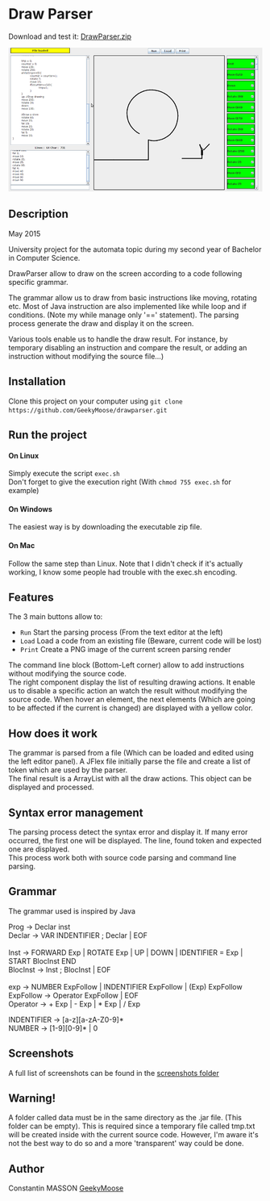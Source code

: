 # Draw Parser
Download and test it: [DrawParser.zip](https://github.com/GeekyMoose/drawparser/releases/download/v1/DrawParser.zip)

![img](https://github.com/GeekyMoose/drawparser/blob/master/documents/screenshots/welcome.png)


<!-- ********************************************************************** -->
## Description
May 2015

University project for the automata topic during my second year of Bachelor in Computer Science.

DrawParser allow to draw on the screen according to a code following specific grammar.

The grammar allow us to draw from basic instructions like moving, rotating etc. Most of Java instruction are also implemented like while loop and if conditions. (Note my while manage only '==' statement). The parsing process generate the draw and display it on the screen.

Various tools enable us to handle the draw result. For instance, by temporary disabling an instruction and compare the result, or adding an instruction without modifying the source file...)


<!-- ********************************************************************** -->
## Installation
Clone this project on your computer using `git clone https://github.com/GeekyMoose/drawparser.git`


<!-- ********************************************************************** -->
## Run the project
#### On Linux
Simply execute the script `exec.sh`
<br/>
Don't forget to give the execution right (With `chmod 755 exec.sh` for example)

#### On Windows
The easiest way is by downloading the executable zip file.

#### On Mac
Follow the same step than Linux. Note that I didn't check if it's actually working, I know some people had trouble with the exec.sh encoding.


<!-- ********************************************************************** -->
## Features
The 3 main buttons allow to:

* `Run` Start the parsing process (From the text editor at the left)
* `Load` Load a code from an existing file (Beware, current code will be lost)
* `Print` Create a PNG image of the current screen parsing render

The command line block (Bottom-Left corner) allow to add instructions without modifying the source code.
<br/>
The right component display the list of resulting drawing actions. It enable us to disable a specific action an watch the result without modifying the source code. When hover an element, the next elements (Which are going to be affected if the current is changed) are displayed with a yellow color.

<!-- ********************************************************************** -->
## How does it work
The grammar is parsed from a file (Which can be loaded and edited using the left editor panel). A JFlex file initially parse the file and create a list of token which are used by the parser.
<br/>
The final result is a ArrayList with all the draw actions. This object can be displayed and processed.


<!-- ********************************************************************** -->
## Syntax error management
The parsing process detect the syntax error and display it. If many error occurred, the first one will be displayed. The line, found token and expected one are displayed.
<br/>
This process work both with source code parsing and command line parsing.


<!-- ********************************************************************** -->
## Grammar
The grammar used is inspired by Java

Prog        -> Declar inst<br/>
Declar      -> VAR INDENTIFIER ; Declar | EOF<br/>
<br/>
Inst        -> FORWARD Exp | ROTATE Exp | UP | DOWN | IDENTIFIER = Exp | START BlocInst END<br/>
BlocInst    -> Inst ; BlocInst | EOF<br/>
<br/>
exp         -> NUMBER ExpFollow | INDENTIFIER ExpFollow  | (Exp) ExpFollow<br/>
ExpFollow   -> Operator ExpFollow | EOF<br/>
Operator    -> + Exp | - Exp | * Exp | / Exp
<br/>

INDENTIFIER -> [a-z][a-zA-Z0-9]&#42;<br/>
NUMBER      -> [1-9][0-9]&#42; | 0

## Screenshots
A full list of screenshots can be found in the [screenshots folder](https://github.com/GeekyMoose/drawparser/tree/master/documents/screenshots)

## Warning!
A folder called data must be in the same directory as the .jar file. (This folder can be empty). This is required since a temporary file called tmp.txt will be created inside with the current source code. However, I'm aware it's not the best way to do so and a more 'transparent' way could be done.


<!-- ********************************************************************** -->
## Author
Constantin MASSON [GeekyMoose](https://github.com/GeekyMoose)

